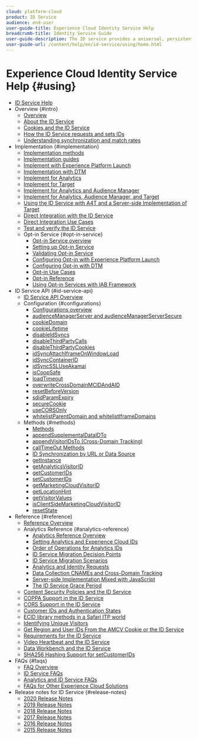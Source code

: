 ```yaml
---
cloud: platform-cloud
product: ID Service
audience: end-user
user-guide-title: Experience Cloud Identity Service Help
breadcrumb-title: Identity Service Guide
user-guide-description: The ID service provides a universal, persistent ID that identifies your visitors across all the solutions in the Experience Cloud. It can replace ID generation code for services such as Analytics, Audience Manager, Target, and other Experience Cloud solutions or features.
user-guide-url: /content/help/en/id-service/using/home.html
---
```


# Experience Cloud Identity Service Help {#using}

+ [ID Service Help](home.md)
+ Overview {#intro}
   + [Overview](introduction/overview.md)
   + [About the ID Service](introduction/about-id-service.md)
   + [Cookies and the ID Service](introduction/cookies.md)
   + [How the ID Service requests and sets IDs](introduction/id-request.md)
   + [Understanding synchronization and match rates](introduction/match-rates.md)
+ Implementation {#implementation}
   + [Implementation methods](implementation-guides/implementation-methods.md)
   + [Implementation guides](implementation-guides/implementation-guides.md)
   + [Implement with Experience Platform Launch](implementation-guides/ecid-implement-with-launch.md)
   + [Implementation with DTM](implementation-guides/standard.md)
   + [Implement for Analytics](implementation-guides/setup-analytics.md)
   + [Implement for Target](implementation-guides/setup-target.md)
   + [Implement for Analytics and Audience Manager](implementation-guides/setup-aam-analytics.md)
   + [Implement for Analytics, Audience Manager, and Target](implementation-guides/setup-aam-analytics-target.md)
   + [Using the ID Service with A4T and a Server-side Implementation of Target](implementation-guides/ecid-a4t-target.md)
   + [Direct Integration with the ID Service](implementation-guides/direct-integration.md)
   + [Direct Integration Use Cases](implementation-guides/direct-integration-examples.md)
   + [Test and verify the ID Service](implementation-guides/test-verify.md)
   + Opt-in Service {#opt-in-service}
      + [Opt-in Service overview](implementation-guides/opt-in-service/optin-overview.md)
      + [Setting up Opt-in Service](implementation-guides/opt-in-service/getting-started.md)
      + [Validating Opt-in Service](implementation-guides/opt-in-service/testing-optin-and-iab-plugin.md)
      + [Configuring Opt-in with Experience Platform Launch](implementation-guides/opt-in-service/launch.md)
      + [Configuring Opt-in with DTM](implementation-guides/opt-in-service/optin-dtm.md)
      + [Opt-in Use Cases](implementation-guides/opt-in-service/use-cases.md)
      + [Opt-in Reference](implementation-guides/opt-in-service/api.md)
      + [Using Opt-in Services with IAB Framework](implementation-guides/opt-in-service/iab.md)
+ ID Service API {#id-service-api}
   + [ID Service API Overview](library/library.md)
   + Configuration {#configurations}
      + [Configurations overview](library/function-vars/function-vars.md)
      + [audienceManagerServer and audienceManagerServerSecure](library/function-vars/subdomain-config.md)
      + [cookieDomain](library/function-vars/cookiedomain.md)
      + [cookieLifetime](library/function-vars/cookielifetime.md)
      + [disableIdSyncs](library/function-vars/disableidsync.md)
      + [disableThirdPartyCalls](library/function-vars/disablethirdpartycalls.md)
      + [disableThirdPartyCookies](library/function-vars/disable-cookies.md)
      + [idSyncAttachIframeOnWindowLoad](library/function-vars/idsyncattachiframeonwindowload.md)
      + [idSyncContainerID](library/function-vars/idsyncontainerid.md)
      + [idSyncSSLUseAkamai](library/function-vars/idsyncssluseakamai.md)
      + [isCoopSafe](library/function-vars/coopsafe.md)
      + [loadTimeout](library/function-vars/loadtimeout.md)
      + [overwriteCrossDomainMCIDAndAID](library/function-vars/overwrite-visitor-id.md)
      + [resetBeforeVersion](library/function-vars/resetbeforeversion.md)
      + [sdidParamExpiry](library/function-vars/sdidparamexpiry.md)
      + [secureCookie](library/function-vars/securecookie.md)
      + [useCORSOnly](library/function-vars/use-cors-only.md)
      + [whitelistParentDomain and whitelistIframeDomains](library/function-vars/whitelistdomain.md)
   + Methods {#methods}
      + [Methods](library/get-set/get-set.md)
      + [appendSupplementalDataIDTo](library/get-set/appendsupplementaldataidto.md)
      + [appendVisitorIDsTo (Cross-Domain Tracking)](library/get-set/appendvisitorid.md)
      + [callTimeOut Methods](library/get-set/timeout-functions.md)
      + [ID Synchronization by URL or Data Source](library/get-set/idsync.md)
      + [getInstance](library/get-set/getinstance.md)
      + [getAnalyticsVisitorID](library/get-set/getanalyticsvisitorid.md)
      + [getCustomerIDs](library/get-set/getcustomerids.md)
      + [setCustomerIDs](library/get-set/setcustomerids.md)
      + [getMarketingCloudVisitorID](library/get-set/getmcvid.md)
      + [getLocationHint](library/get-set/getlocationhint.md)
      + [getVisitorValues](library/get-set/getvisitorvalues.md)
      + [isClientSideMarketingCloudVisitorID](library/get-set/client-side-id.md)
      + [resetState](library/get-set/resetstate.md)
+ Reference {#reference}
   + [Reference Overview](reference/reference.md)
   + Analytics Reference {#analytics-reference}
      + [Analytics Reference Overview](reference/analytics-reference/analytics-reference.md)
      + [Setting Analytics and Experience Cloud IDs](reference/analytics-reference/analytics-ids.md)
      + [Order of Operations for Analytics IDs](reference/analytics-reference/analytics-order-of-operations.md)
      + [ID Service Migration Decision Points](reference/analytics-reference/migration-decisions.md)
      + [ID Service Migration Scenarios](reference/analytics-reference/migration-scenarios.md)
      + [Analytics and Identity Requests](reference/analytics-reference/legacy-analytics.md)
      + [Data Collection CNAMEs and Cross-Domain Tracking](reference/analytics-reference/cname.md)
      + [Server-side Implementation Mixed with JavaScript](reference/analytics-reference/server-side.md)
      + [The ID Service Grace Period](reference/analytics-reference/grace-period.md)
   + [Content Security Policies and the ID Service](reference/csp.md)
   + [COPPA Support in the ID Service](reference/coppa.md)
   + [CORS Support in the ID Service](reference/cors.md)
   + [Customer IDs and Authentication States](reference/authenticated-state.md)
   + [ECID library methods in a Safari ITP world](reference/ecid-library-methods.md)
   + [Identifying Unique Visitors](reference/unique-vis-method.md)
   + [Get Region and User IDs From the AMCV Cookie or the ID Service](reference/regions.md)
   + [Requirements for the ID Service](reference/requirements.md)
   + [Video Heartbeat and the ID Service](reference/heartbeat.md)
   + [Data Workbench and the ID Service](reference/dwb.md)
   + [SHA256 Hashing Support for setCustomerIDs](reference/hashing-support.md)
+ FAQs {#faqs}
   + [FAQ Overview](faq-intro/faq-intro.md)
   + [ID Service FAQs](faq-intro/faq.md)
   + [Analytics and ID Service FAQs](faq-intro/analytics-faq.md)
   + [FAQs for Other Experience Cloud Solutions](faq-intro/other-faq.md)
+ Release notes for ID Service {#release-notes}
   + [2020 Release Notes](release-notes/release-notes.md)
   + [2019 Release Notes](release-notes/notes-2019.md)
   + [2018 Release Notes](release-notes/notes-2018.md)
   + [2017 Release Notes](release-notes/notes-2017.md)
   + [2016 Release Notes](release-notes/notes-2016.md)
   + [2015 Release Notes](release-notes/notes-2015.md)
